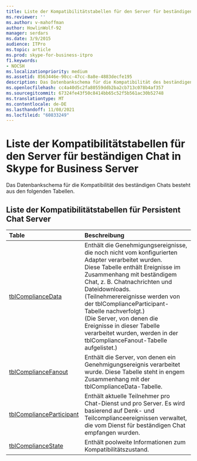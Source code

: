 ```yaml
---
title: Liste der Kompatibilitätstabellen für den Server für beständigen Chat in Skype for Business Server
ms.reviewer: ''
ms.author: v-mahoffman
author: HowlinWolf-92
manager: serdars
ms.date: 3/9/2015
audience: ITPro
ms.topic: article
ms.prod: skype-for-business-itpro
f1.keywords:
- NOCSH
ms.localizationpriority: medium
ms.assetid: 8563446e-90cc-47cc-8a8e-4883decfe195
description: Das Datenbankschema für die Kompatibilität des beständigen Chats besteht aus den folgenden Tabellen.
ms.openlocfilehash: cc4a40d5c2fa80559ddb2ba2cb713c078b4af357
ms.sourcegitcommit: 67324fe43f50c8414bb65c52f5b561ac30b52748
ms.translationtype: MT
ms.contentlocale: de-DE
ms.lasthandoff: 11/08/2021
ms.locfileid: "60833249"
---
```

# <a name="list-of-persistent-chat-server-compliance-tables-in-skype-for-business-server"></a>Liste der Kompatibilitätstabellen für den Server für beständigen Chat in Skype for Business Server
 
Das Datenbankschema für die Kompatibilität des beständigen Chats besteht aus den folgenden Tabellen.
  
## <a name="list-of-persistent-chat-server-compliance-tables"></a>Liste der Kompatibilitätstabellen für Persistent Chat Server

|**Table**|**Beschreibung**|
|:-----|:-----|
|[tblComplianceData](tblcompliancedata.md) <br/> |Enthält die Genehmigungsereignisse, die noch nicht vom konfigurierten Adapter verarbeitet wurden.  <br/> Diese Tabelle enthält Ereignisse im Zusammenhang mit beständigem Chat, z. B. Chatnachrichten und Dateidownloads. (Teilnehmerereignisse werden von der tblComplianceParticipant-Tabelle nachverfolgt.)  <br/> (Die Server, von denen die Ereignisse in dieser Tabelle verarbeitet wurden, werden in der tblComplianceFanout-Tabelle aufgelistet.)  <br/> |
|[tblComplianceFanout](tblcompliancefanout.md) <br/> |Enthält die Server, von denen ein Genehmigungsereignis verarbeitet wurde. Diese Tabelle steht in engem Zusammenhang mit der tblComplianceData-Tabelle.  <br/> |
|[tblComplianceParticipant](tblcomplianceparticipant.md) <br/> |Enthält aktuelle Teilnehmer pro Chat-Dienst und pro Server. Es wird basierend auf Denk- und Teilcomplianceereignissen verwaltet, die vom Dienst für beständigen Chat empfangen wurden.  <br/> |
|[tblComplianceState](tblcompliancestate.md) <br/> |Enthält poolweite Informationen zum Kompatibilitätszustand.  <br/> |
   

